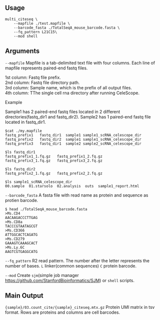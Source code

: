 ## Usage
```
multi_citeseq \
    --mapfile ./test.mapfile \
    --barcode_fasta ./TotalSeqA_mouse_barcode.fasta \
    --fq_pattern L21C15\
    --mod shell
```


## Arguments

`--mapfile` Mapfile is a tab-delimited text file with four columns. Each line of mapfile represents paired-end fastq files.

1st column: Fastq file prefix.  
2nd column: Fastq file directory path.  
3rd column: Sample name, which is the prefix of all output files.  
4th column: TThe single cell rna directory after running CeleScope.

Example

Sample1 has 2 paired-end fastq files located in 2 different directories(fastq_dir1 and fastq_dir2). Sample2 has 1 paired-end fastq file located in fastq_dir1.
```
$cat ./my.mapfile
fastq_prefix1	fastq_dir1	sample1 sample1_scRNA_celescope_dir
fastq_prefix2	fastq_dir2	sample1 sample1_scRNA_celescope_dir
fastq_prefix3	fastq_dir1	sample2 sample2_scRNA_celescope_dir

$ls fastq_dir1
fastq_prefix1_1.fq.gz	fastq_prefix1_2.fq.gz
fastq_prefix3_1.fq.gz	fastq_prefix3_2.fq.gz

$ls fastq_dir2
fastq_prefix2_1.fq.gz	fastq_prefix2_2.fq.gz

$ls sample1_scRNA_celescope_dir
00.sample  01.starsolo  02.analysis  outs  sample1_report.html
```

`--barcode_fasta` A fasta file with read name as protein and sequence as protien barcode.

```
$ head ./TotalSeqA_mouse_barcode.fasta
>Ms.CD4
AACAAGACCCTTGAG
>Ms.CD8a
TACCCGTAATAGCGT
>Ms.CD366
ATTGGCACTCAGATG
>Ms.CD279
GAAAGTCAAAGCACT
>Ms.Ly.6C
AAGTCGTGAGGCATG
```

`--fq_pattern`  R2 read pattern. The number after the letter represents the number of bases.
`L` linker(common sequences)  `C` protein barcode.

`--mod` Create `sjm`(simple job manager https://github.com/StanfordBioinformatics/SJM) or `shell` scripts. 

## Main Output

`{sample}/03.count_cite/{sample}_citeseq.mtx.gz` Protein UMI matrix in tsv format. Rows are proteins and columns are cell barcodes.
